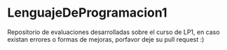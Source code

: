 # LenguajeDeProgramacion1
Repositorio de evaluaciones desarrolladas sobre el curso de LP1, en caso existan errores o formas de mejoras, porfavor deje su pull request :)
